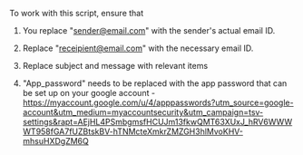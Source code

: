 To work with this script, ensure that 

1. You replace "sender@email.com" with the sender's actual email ID.

2. Replace "receipient@email.com" with the necessary email ID.

3. Replace subject and message with relevant items

4. "App_password" needs to be replaced with the app password that can be set up on your google account - https://myaccount.google.com/u/4/apppasswords?utm_source=google-account&utm_medium=myaccountsecurity&utm_campaign=tsv-settings&rapt=AEjHL4PSmbgmsfHCUJm13fkwQMT63XUxJ_hRV6WWWWT958fGA7fUZBtskBV-hTNMcteXmkrZMZGH3hlMvoKHV-mhsuHXDgZM6Q 

